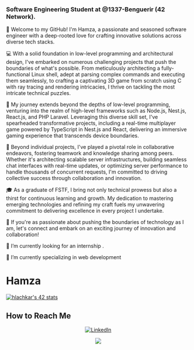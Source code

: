### Software Engineering Student at @1337-Benguerir (42 Network).

👋 Welcome to my GitHub! I'm Hamza, a passionate and seasoned software engineer with a deep-rooted love for crafting innovative solutions across diverse tech stacks.

💻 With a solid foundation in low-level programming and architectural design, I've embarked on numerous challenging projects that push the boundaries of what's possible. From meticulously architecting a fully-functional Linux shell, adept at parsing complex commands and executing them seamlessly, to crafting a captivating 3D game from scratch using C with ray tracing and rendering intricacies, I thrive on tackling the most intricate technical puzzles.

🚀 My journey extends beyond the depths of low-level programming, venturing into the realm of high-level frameworks such as Node.js, Nest.js, React.js, and PHP Laravel. Leveraging this diverse skill set, I've spearheaded transformative projects, including a real-time multiplayer game powered by TypeScript in Nest.js and React, delivering an immersive gaming experience that transcends device boundaries.

🔧 Beyond individual projects, I've played a pivotal role in collaborative endeavors, fostering teamwork and knowledge sharing among peers. Whether it's architecting scalable server infrastructures, building seamless chat interfaces with real-time updates, or optimizing server performance to handle thousands of concurrent requests, I'm committed to driving collective success through collaboration and innovation.

🎓 As a graduate of FSTF, I bring not only technical prowess but also a thirst for continuous learning and growth. My dedication to mastering emerging technologies and refining my craft fuels my unwavering commitment to delivering excellence in every project I undertake.

🌟 If you're as passionate about pushing the boundaries of technology as I am, let's connect and embark on an exciting journey of innovation and collaboration!

🔭 I’m currently looking for an internship .

🌱 I’m currently specializing in web development

# Hamza




[![hlachkar's 42 stats](https://badge.mediaplus.ma/colorfulwaves/hlachkar?1337Badge=on)](https://github.com/oakoudad/badge42)



## How to Reach Me
  
<div style="text-align: center;">
                                                                     <p><a href="https://www.linkedin.com/in/hamza-lachkar-236096282/"><img src="https://img.shields.io/badge/LinkedIn-0077B5?style=for-the-badge&logo=linkedin&logoColor=black" alt="LinkedIn" /></a></p>
                                                                               <p><a href="mailto:newlachkarhamza@gmail.com"><img src="https://img.shields.io/badge/Gmail-D14836?style=for-the-badge&logo=gmail&logoColor=black" /></a></p>
</div>

